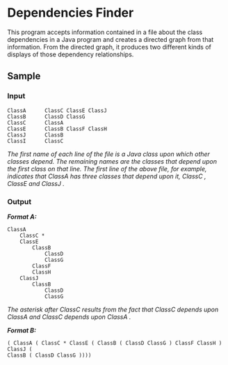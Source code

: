 # Dependencies Finder


This program accepts information contained in a file about
the class dependencies in a Java program and creates a directed graph from that information. From the directed
graph, it produces two different kinds of displays of those dependency relationships.

## Sample
### Input
```$xslt
ClassA      ClassC ClassE ClassJ
ClassB      ClassD ClassG
ClassC      ClassA
ClassE      ClassB ClassF ClassH
ClassJ      ClassB
ClassI      ClassC
```
*The first name of each line of the file is a Java class upon which other classes depend. The remaining names are
 the classes that depend upon the first class on that line. The first line of the above file, for example, indicates
 that ClassA has three classes that depend upon it, ClassC , ClassE and ClassJ .*

### Output

***Format A:***
```$xslt
ClassA
	ClassC *
	ClassE
		ClassB
			ClassD
			ClassG
		ClassF
		ClassH
	ClassJ
		ClassB	
			ClassD
			ClassG
```
*The asterisk after ClassC results from the fact that ClassC depends upon ClassA and ClassC depends upon
 ClassA .*

***Format B:***
```$xslt
( ClassA ( ClassC * ClassE ( ClassB ( ClassD ClassG ) ClassF ClassH ) ClassJ (
ClassB ( ClassD ClassG ))))
```
